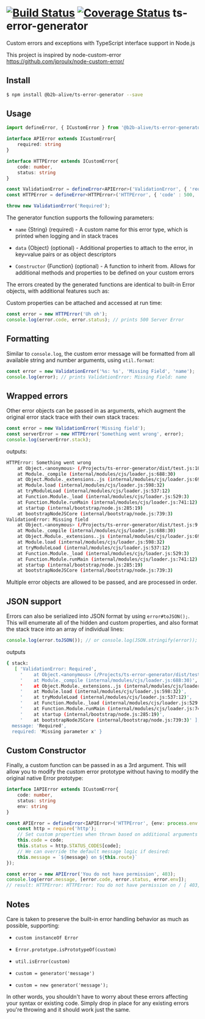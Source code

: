 [![Build Status](https://travis-ci.org/b2b-alive-ltd/ts-error-generator.svg?branch=master)](https://travis-ci.org/b2b-alive-ltd/ts-error-generator)
[![Coverage Status](https://coveralls.io/repos/github/b2b-alive-ltd/ts-error-generator/badge.svg?branch=master)](https://coveralls.io/github/b2b-alive-ltd/ts-error-generator?branch=master)
ts-error-generator
===================

Custom errors and exceptions with TypeScript interface support in Node.js

This project is inspired by node-custom-error https://github.com/jproulx/node-custom-error/



## Install

```bash
$ npm install @b2b-alive/ts-error-generator --save
```

## Usage

```typescript
import defineError, { ICustomError } from '@b2b-alive/ts-error-generator';

interface APIError extends ICustomError{
    required: string
}

interface HTTPError extends ICustomError{
    code: number,
    status: string
}

const ValidationError = defineError<APIError>('ValidationError', { 'required' : 'Missing parameter x' }, TypeError);
const HTTPError = defineError<HTTPError>('HTTPError', { 'code' : 500, 'status' : 'Server Error' });

throw new ValidationError('Required');
```

The generator function supports the following parameters:

* `name` {String} (required) - A custom name for this error type, which is printed when logging and in stack traces

* `data` {Object} (optional) - Additional properties to attach to the error, in key=value pairs or as object descriptors

* `Constructor` {Function} (optional) - A function to inherit from. Allows for additional methods and properties to be defined on your custom errors

The errors created by the generated functions are identical to built-in Error objects, with additional features such as:

Custom properties can be attached and accessed at run time:
```typescript
const error = new HTTPError('Uh oh');
console.log(error.code, error.status); // prints 500 Server Error
```

## Formatting

Similar to `console.log`, the custom error message will be formatted from all available string and number arguments, using `util.format`:
```typescript
const error = new ValidationError('%s: %s', 'Missing Field', 'name');
console.log(error); // prints ValidationError: Missing Field: name
```

## Wrapped errors

Other error objects can be passed in as arguments, which augment the original error stack trace with their own stack traces:
```typescript
const error = new ValidationError('Missing field');
const serverError = new HTTPError('Something went wrong', error);
console.log(serverError.stack);
```
outputs:
```bash
HTTPError: Something went wrong
    at Object.<anonymous> (/Projects/ts-error-generator/dist/test.js:10:21)
    at Module._compile (internal/modules/cjs/loader.js:688:30)
    at Object.Module._extensions..js (internal/modules/cjs/loader.js:699:10)
    at Module.load (internal/modules/cjs/loader.js:598:32)
    at tryModuleLoad (internal/modules/cjs/loader.js:537:12)
    at Function.Module._load (internal/modules/cjs/loader.js:529:3)
    at Function.Module.runMain (internal/modules/cjs/loader.js:741:12)
    at startup (internal/bootstrap/node.js:285:19)
    at bootstrapNodeJSCore (internal/bootstrap/node.js:739:3)
ValidationError: Missing field
    at Object.<anonymous> (/Projects/ts-error-generator/dist/test.js:9:15)
    at Module._compile (internal/modules/cjs/loader.js:688:30)
    at Object.Module._extensions..js (internal/modules/cjs/loader.js:699:10)
    at Module.load (internal/modules/cjs/loader.js:598:32)
    at tryModuleLoad (internal/modules/cjs/loader.js:537:12)
    at Function.Module._load (internal/modules/cjs/loader.js:529:3)
    at Function.Module.runMain (internal/modules/cjs/loader.js:741:12)
    at startup (internal/bootstrap/node.js:285:19)
    at bootstrapNodeJSCore (internal/bootstrap/node.js:739:3)
```
Multiple error objects are allowed to be passed, and are processed in order.

## JSON support
Errors can also be serialized into JSON format by using `error#toJSON();`. This will enumerate all of the hidden and custom properties, and also format the stack trace into an array of individual lines:

```typescript
console.log(error.toJSON()); // or console.log(JSON.stringify(error));
```
outputs
```bash
{ stack:
   [ 'ValidationError: Required',
     '    at Object.<anonymous> (/Projects/ts-error-generator/dist/test.js:9:15)',
     '    at Module._compile (internal/modules/cjs/loader.js:688:30)',
     '    at Object.Module._extensions..js (internal/modules/cjs/loader.js:699:10)',
     '    at Module.load (internal/modules/cjs/loader.js:598:32)',
     '    at tryModuleLoad (internal/modules/cjs/loader.js:537:12)',
     '    at Function.Module._load (internal/modules/cjs/loader.js:529:3)',
     '    at Function.Module.runMain (internal/modules/cjs/loader.js:741:12)',
     '    at startup (internal/bootstrap/node.js:285:19)',
     '    at bootstrapNodeJSCore (internal/bootstrap/node.js:739:3)' ],
  message: 'Required',
  required: 'Missing parameter x' }
```

## Custom Constructor
Finally, a custom function can be passed in as a 3rd argument. This will allow you to modify the custom error prototype without having to modify the original native Error prototype:

```typescript
interface IAPIError extends ICustomError{
    code: number,
    status: string
    env: string
}

const APIError = defineError<IAPIError>('HTTPError', {env: process.env.NODE_ENV, route: '/'}, function (message: string, code: number) {
    const http = require('http');
    // Set custom properties when thrown based on additional arguments
    this.code = code;
    this.status = http.STATUS_CODES[code];
    // We can override the default message logic if desired:
    this.message = `${message} on ${this.route}`
});

const error = new APIError('You do not have permission', 403);
console.log(error.message, [error.code, error.status, error.env]);
// result: HTTPError: HTTPError: You do not have permission on / [ 403, "Forbidden" , "development"]
```

## Notes
Care is taken to preserve the built-in error handling behavior as much as possible, supporting:

* `custom instanceOf Error`

* `Error.prototype.isPrototypeOf(custom)`

* `util.isError(custom)`

* `custom = generator('message')`

* `custom = new generator('message');`

In other words, you shouldn't have to worry about these errors affecting your syntax or existing code. Simply drop in place for any existing errors you're throwing and it should work just the same.